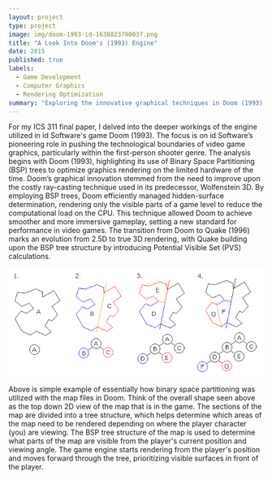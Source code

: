 ```yaml
---
layout: project
type: project
image: img/doom-1993-id-1638823790037.png
title: "A Look Into Doom's (1993) Engine"
date: 2015
published: true
labels:
  - Game Development
  - Computer Graphics
  - Rendering Optimization
summary: "Exploring the innovative graphical techniques in Doom (1993) and Quake (1996) that revolutionized real-time rendering and set new standards in video game development."
---
```


For my ICS 311 final paper, I delved into the deeper workings of the engine utilized in id Software's game Doom (1993). The focus is on id Software’s pioneering role in pushing the technological boundaries of video game graphics, particularly within the first-person shooter genre. The analysis begins with Doom (1993), highlighting its use of Binary Space Partitioning (BSP) trees to optimize graphics rendering on the limited hardware of the time. Doom’s graphical innovation stemmed from the need to improve upon the costly ray-casting technique used in its predecessor, Wolfenstein 3D. By employing BSP trees, Doom efficiently managed hidden-surface determination, rendering only the visible parts of a game level to reduce the computational load on the CPU. This technique allowed Doom to achieve smoother and more immersive gameplay, setting a new standard for performance in video games. The transition from Doom to Quake (1996) marks an evolution from 2.5D to true 3D rendering, with Quake building upon the BSP tree structure by introducing Potential Visible Set (PVS) calculations.

<img class="img-fluid" src="../img/Binary_space_partition.png">

Above is simple example of essentially how binary space partitioning was utilized with the map files in Doom. Think of the overall shape seen above as the top down 2D view of the map that is in the game. The sections of the map are divided into a tree structure, which helps determine which areas of the map need to be rendered depending on where the player character (you) are viewing. The BSP tree structure of the map is used to determine what parts of the map are visible from the player's current position and viewing angle. The game engine starts rendering from the player's position and moves forward through the tree, prioritizing visible surfaces in front of the player.
